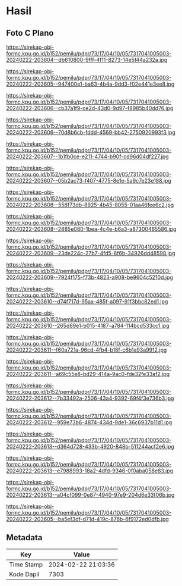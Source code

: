 # Hasil

## Foto C Plano

https://sirekap-obj-formc.kpu.go.id/b152/pemilu/pdpr/73/17/04/10/05/7317041005003-20240222-203604--db610800-9fff-4f11-8273-14e5f44a232a.jpg

https://sirekap-obj-formc.kpu.go.id/b152/pemilu/pdpr/73/17/04/10/05/7317041005003-20240222-203605--947400e1-ba63-4b4a-9dd3-f02e441e3ee8.jpg

https://sirekap-obj-formc.kpu.go.id/b152/pemilu/pdpr/73/17/04/10/05/7317041005003-20240222-203606--cb37a1f9-ce2d-43d0-9d97-f8985b40dd76.jpg

https://sirekap-obj-formc.kpu.go.id/b152/pemilu/pdpr/73/17/04/10/05/7317041005003-20240222-203606--70d8b6cb-fddd-4569-bb42-2750920993f3.jpg

https://sirekap-obj-formc.kpu.go.id/b152/pemilu/pdpr/73/17/04/10/05/7317041005003-20240222-203607--1b1fb0ce-e211-4744-b90f-cd96d04df227.jpg

https://sirekap-obj-formc.kpu.go.id/b152/pemilu/pdpr/73/17/04/10/05/7317041005003-20240222-203607--05b2ac73-f407-4775-8e1e-5a9c7e23e188.jpg

https://sirekap-obj-formc.kpu.go.id/b152/pemilu/pdpr/73/17/04/10/05/7317041005003-20240222-203608--558f73db-8925-4b45-8055-01aa46fee6c2.jpg

https://sirekap-obj-formc.kpu.go.id/b152/pemilu/pdpr/73/17/04/10/05/7317041005003-20240222-203608--2885e080-1bea-4c4e-b6a3-a87300465586.jpg

https://sirekap-obj-formc.kpu.go.id/b152/pemilu/pdpr/73/17/04/10/05/7317041005003-20240222-203609--23de224c-27b7-4fd5-8f6b-34926dd48598.jpg

https://sirekap-obj-formc.kpu.go.id/b152/pemilu/pdpr/73/17/04/10/05/7317041005003-20240222-203609--7924f175-f73b-4823-a908-be9604c5210d.jpg

https://sirekap-obj-formc.kpu.go.id/b152/pemilu/pdpr/73/17/04/10/05/7317041005003-20240222-203610--d74f717d-95aa-485f-a097-91f3bbc82ed1.jpg

https://sirekap-obj-formc.kpu.go.id/b152/pemilu/pdpr/73/17/04/10/05/7317041005003-20240222-203610--265d89e1-b015-4187-a784-114bcd533cc1.jpg

https://sirekap-obj-formc.kpu.go.id/b152/pemilu/pdpr/73/17/04/10/05/7317041005003-20240222-203611--f60a721a-96cd-4fb4-b18f-c6b1a93a9912.jpg

https://sirekap-obj-formc.kpu.go.id/b152/pemilu/pdpr/73/17/04/10/05/7317041005003-20240222-203611--a69c55e8-bd29-414a-9ac0-fde32fe33af2.jpg

https://sirekap-obj-formc.kpu.go.id/b152/pemilu/pdpr/73/17/04/10/05/7317041005003-20240222-203612--7b33492a-2506-43a4-9392-69f4f3e736b3.jpg

https://sirekap-obj-formc.kpu.go.id/b152/pemilu/pdpr/73/17/04/10/05/7317041005003-20240222-203612--959e73b6-4874-434d-9de1-36c6937b11d1.jpg

https://sirekap-obj-formc.kpu.go.id/b152/pemilu/pdpr/73/17/04/10/05/7317041005003-20240222-203613--d364d728-433b-4920-848b-511244acf2e6.jpg

https://sirekap-obj-formc.kpu.go.id/b152/pemilu/pdpr/73/17/04/10/05/7317041005003-20240222-203613--e7988993-18a2-4dfd-9346-0f0aba058e83.jpg

https://sirekap-obj-formc.kpu.go.id/b152/pemilu/pdpr/73/17/04/10/05/7317041005003-20240222-203613--a04cf099-0e87-4940-97e9-204d6e33f06b.jpg

https://sirekap-obj-formc.kpu.go.id/b152/pemilu/pdpr/73/17/04/10/05/7317041005003-20240222-203605--ba5ef3df-d71d-419c-876b-6f9172ed0dfb.jpg


## Metadata

| Key        | Value               |
| ---------- | ------------------- |
| Time Stamp | 2024-02-22 21:03:36 |
| Kode Dapil | 7303                |



